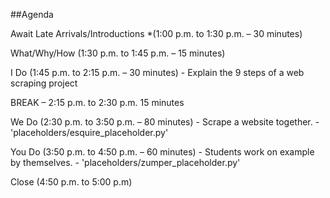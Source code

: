 ##Agenda

Await Late Arrivals/Introductions *(1:00 p.m. to 1:30 p.m.  – 30 minutes)

What/Why/How (1:30 p.m. to 1:45 p.m. – 15 minutes)

I Do (1:45 p.m. to 2:15 p.m. – 30 minutes)
    - Explain the 9 steps of a web scraping project 

BREAK – 2:15 p.m. to 2:30 p.m. 15 minutes

We Do (2:30 p.m. to 3:50 p.m. – 80 minutes)
    - Scrape a website together. 
    - 'placeholders/esquire_placeholder.py'

You Do (3:50 p.m. to 4:50 p.m. – 60 minutes)
    - Students work on example by themselves.
    - 'placeholders/zumper_placeholder.py'

Close (4:50 p.m. to 5:00 p.m)



